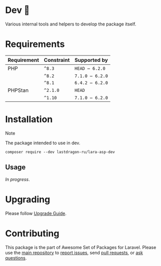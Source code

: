 # Dev 🐝

Various internal tools and helpers to develop the package itself.

[include:artisan]: <lara-asp-documentator:requirements "{$directory}">
[//]: # (start: preprocess/78cfc4c7c7c55577)
[//]: # (warning: Generated automatically. Do not edit.)

# Requirements

| Requirement  | Constraint          | Supported by |
|--------------|---------------------|------------------|
|  PHP  | `^8.3` |   `HEAD ⋯ 6.2.0`   |
|  | `^8.2` |   `7.1.0 ⋯ 6.2.0`   |
|  | `^8.1` |   `6.4.2 ⋯ 6.2.0`   |
|  PHPStan  | `^2.1.0` |  `HEAD`   |
|  | `^1.10` |   `7.1.0 ⋯ 6.2.0`   |

[//]: # (end: preprocess/78cfc4c7c7c55577)

[include:template]: ../../docs/Shared/InstallationDev.md ({"data": {"package": "dev"}})
[//]: # (start: preprocess/3d3cb65e05620e8c)
[//]: # (warning: Generated automatically. Do not edit.)

# Installation

> [!NOTE]
>
> The package intended to use in dev.

```shell
composer require --dev lastdragon-ru/lara-asp-dev
```

[//]: # (end: preprocess/3d3cb65e05620e8c)

## Usage

_In progress_.

# Upgrading

Please follow [Upgrade Guide](UPGRADE.md).

[include:file]: ../../docs/Shared/Contributing.md
[//]: # (start: preprocess/c4ba75080f5a48b7)
[//]: # (warning: Generated automatically. Do not edit.)

# Contributing

This package is the part of Awesome Set of Packages for Laravel. Please use the [main repository](https://github.com/LastDragon-ru/lara-asp) to [report issues](https://github.com/LastDragon-ru/lara-asp/issues), send [pull requests](https://github.com/LastDragon-ru/lara-asp/pulls), or [ask questions](https://github.com/LastDragon-ru/lara-asp/discussions).

[//]: # (end: preprocess/c4ba75080f5a48b7)
